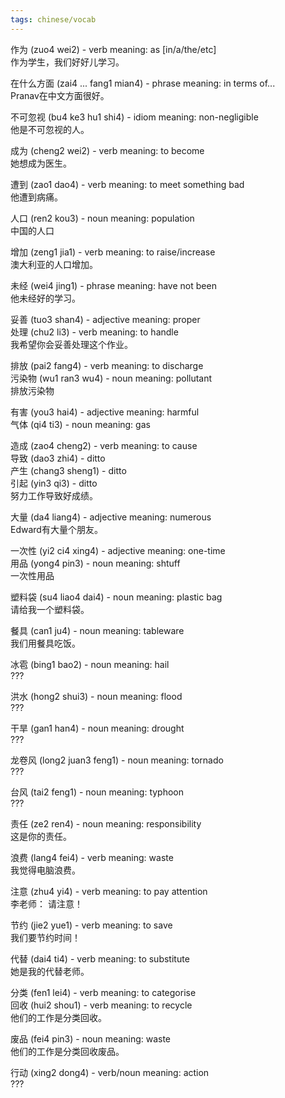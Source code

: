```yaml
---
tags: chinese/vocab
---
```


作为 (zuo4 wei2) - verb meaning: as [in/a/the/etc]  
作为学生，我们好好儿学习。

在什么方面 (zai4 ... fang1 mian4) - phrase meaning: in terms of...  
Pranav在中文方面很好。

不可忽视 (bu4 ke3 hu1 shi4) - idiom meaning: non-negligible  
他是不可忽视的人。

成为 (cheng2 wei2) - verb meaning: to become  
她想成为医生。

遭到 (zao1 dao4) - verb meaning: to meet something bad  
他遭到病痛。

人口 (ren2 kou3) - noun meaning: population  
中国的人口

增加 (zeng1 jia1) - verb meaning: to raise/increase  
澳大利亚的人口增加。

未经 (wei4 jing1) - phrase meaning: have not been  
他未经好的学习。

妥善 (tuo3 shan4) - adjective meaning: proper  
处理 (chu2 li3) - verb meaning: to handle  
我希望你会妥善处理这个作业。

排放 (pai2 fang4) - verb meaning: to discharge  
污染物 (wu1 ran3 wu4) - noun meaning: pollutant  
排放污染物

有害 (you3 hai4) - adjective meaning: harmful  
气体 (qi4 ti3) - noun meaning: gas

造成 (zao4 cheng2) - verb meaning: to cause  
导致 (dao3 zhi4) - ditto  
产生 (chang3 sheng1) - ditto  
引起 (yin3 qi3) - ditto  
努力工作导致好成绩。

大量 (da4 liang4) - adjective meaning: numerous  
Edward有大量个朋友。

一次性 (yi2 ci4 xing4) - adjective meaning: one-time  
用品 (yong4 pin3) - noun meaning: shtuff  
一次性用品

塑料袋 (su4 liao4 dai4) - noun meaning: plastic bag  
请给我一个塑料袋。

餐具 (can1 ju4) - noun meaning: tableware  
我们用餐具吃饭。

冰雹 (bing1 bao2) - noun meaning: hail  
???

洪水 (hong2 shui3) - noun meaning: flood  
???

干旱 (gan1 han4) - noun meaning: drought  
???

龙卷风 (long2 juan3 feng1) - noun meaning: tornado  
???

台风 (tai2 feng1) - noun meaning: typhoon  
???

责任 (ze2 ren4) - noun meaning: responsibility  
这是你的责任。

浪费 (lang4 fei4) - verb meaning: waste  
我觉得电脑浪费。

注意 (zhu4 yi4) - verb meaning: to pay attention  
李老师： 请注意！

节约 (jie2 yue1) - verb meaning: to save  
我们要节约时间！

代替 (dai4 ti4) - verb meaning: to substitute  
她是我的代替老师。

分类 (fen1 lei4) - verb meaning: to categorise  
回收 (hui2 shou1) - verb meaning: to recycle  
他们的工作是分类回收。

废品 (fei4 pin3) - noun meaning: waste  
他们的工作是分类回收废品。

行动 (xing2 dong4) - verb/noun meaning: action  
???
